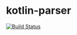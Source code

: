 # kotlin-parser

[![Build Status](https://travis-ci.com/marschwar/kotlin-parser.svg?branch=master)](https://travis-ci.com/marschwar/kotlin-parser)
